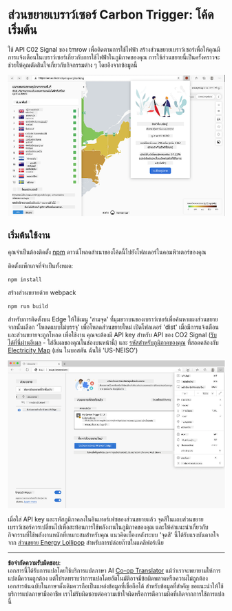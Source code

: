<!--
CO_OP_TRANSLATOR_METADATA:
{
  "original_hash": "26fd39046d264ba185dcb086d3a8cf3e",
  "translation_date": "2025-08-26T22:37:18+00:00",
  "source_file": "5-browser-extension/start/README.md",
  "language_code": "th"
}
-->
# ส่วนขยายเบราว์เซอร์ Carbon Trigger: โค้ดเริ่มต้น

ใช้ API C02 Signal ของ tmrow เพื่อติดตามการใช้ไฟฟ้า สร้างส่วนขยายเบราว์เซอร์เพื่อให้คุณมีการแจ้งเตือนในเบราว์เซอร์เกี่ยวกับการใช้ไฟฟ้าในภูมิภาคของคุณ การใช้ส่วนขยายนี้เป็นครั้งคราวจะช่วยให้คุณตัดสินใจเกี่ยวกับกิจกรรมต่าง ๆ โดยอิงจากข้อมูลนี้

![ภาพหน้าจอส่วนขยาย](../../../../translated_images/extension-screenshot.0e7f5bfa110e92e3875e1bc9405edd45a3d2e02963e48900adb91926a62a5807.th.png)

## เริ่มต้นใช้งาน

คุณจำเป็นต้องติดตั้ง [npm](https://npmjs.com) ดาวน์โหลดสำเนาของโค้ดนี้ไปยังโฟลเดอร์ในคอมพิวเตอร์ของคุณ

ติดตั้งแพ็กเกจที่จำเป็นทั้งหมด:

```
npm install
```

สร้างส่วนขยายด้วย webpack

```
npm run build
```

สำหรับการติดตั้งบน Edge ให้ใช้เมนู 'สามจุด' ที่มุมขวาบนของเบราว์เซอร์เพื่อค้นหาแผงส่วนขยาย จากนั้นเลือก 'โหลดแบบไม่บรรจุ' เพื่อโหลดส่วนขยายใหม่ เปิดโฟลเดอร์ 'dist' เมื่อมีการแจ้งเตือนและส่วนขยายจะถูกโหลด เพื่อใช้งาน คุณจะต้องมี API key สำหรับ API ของ CO2 Signal ([รับได้ที่นี่ผ่านอีเมล](https://www.co2signal.com/) - ใส่อีเมลของคุณในช่องบนหน้านี้) และ [รหัสสำหรับภูมิภาคของคุณ](http://api.electricitymap.org/v3/zones) ที่สอดคล้องกับ [Electricity Map](https://www.electricitymap.org/map) (เช่น ในบอสตัน ฉันใช้ 'US-NEISO')

![การติดตั้ง](../../../../translated_images/install-on-edge.78634f02842c48283726c531998679a6f03a45556b2ee99d8ff231fe41446324.th.png)

เมื่อใส่ API key และรหัสภูมิภาคลงในอินเทอร์เฟซของส่วนขยายแล้ว จุดสีในแถบส่วนขยายเบราว์เซอร์ควรเปลี่ยนไปเพื่อสะท้อนการใช้พลังงานในภูมิภาคของคุณ และให้คำแนะนำเกี่ยวกับกิจกรรมที่ใช้พลังงานหนักที่เหมาะสมสำหรับคุณ แนวคิดเบื้องหลังระบบ 'จุดสี' นี้ได้รับแรงบันดาลใจจาก [ส่วนขยาย Energy Lollipop](https://energylollipop.com/) สำหรับการปล่อยก๊าซในแคลิฟอร์เนีย

---

**ข้อจำกัดความรับผิดชอบ**:  
เอกสารนี้ได้รับการแปลโดยใช้บริการแปลภาษา AI [Co-op Translator](https://github.com/Azure/co-op-translator) แม้ว่าเราจะพยายามให้การแปลมีความถูกต้อง แต่โปรดทราบว่าการแปลโดยอัตโนมัติอาจมีข้อผิดพลาดหรือความไม่ถูกต้อง เอกสารต้นฉบับในภาษาดั้งเดิมควรถือเป็นแหล่งข้อมูลที่เชื่อถือได้ สำหรับข้อมูลที่สำคัญ ขอแนะนำให้ใช้บริการแปลภาษามืออาชีพ เราไม่รับผิดชอบต่อความเข้าใจผิดหรือการตีความผิดที่เกิดจากการใช้การแปลนี้
